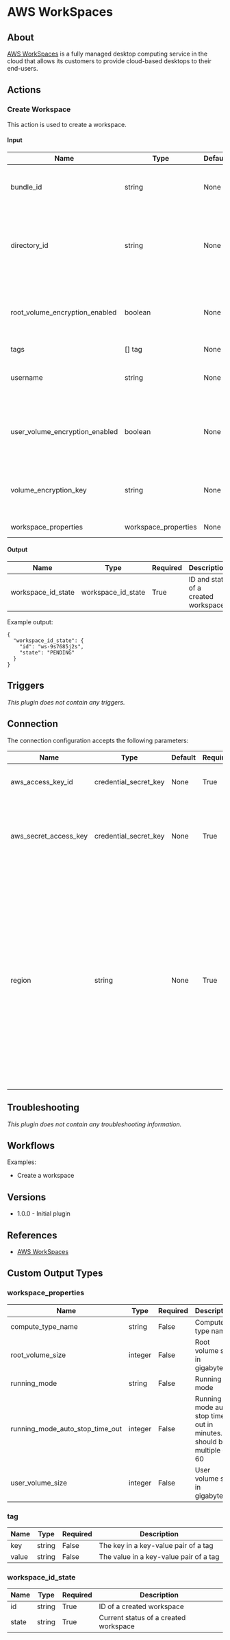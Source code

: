# AWS WorkSpaces

## About

[AWS WorkSpaces](https://aws.amazon.com/workspaces/) is a fully managed desktop computing service in the cloud that allows its customers to provide cloud-based desktops to their end-users.

## Actions

### Create Workspace

This action is used to create a workspace.

#### Input

|Name|Type|Default|Required|Description|Enum|
|----|----|-------|--------|-----------|----|
|bundle_id|string|None|True|The identifier of the bundle for the workspace|None|
|directory_id|string|None|True|The identifier of the AWS Directory Service directory for the workspace|None|
|root_volume_encryption_enabled|boolean|None|False|Flag indicating whether the data stored on the root volume is encrypted|None|
|tags|[] tag|None|False|Tags|None|
|username|string|None|True|The username of the user for the workspace|None|
|user_volume_encryption_enabled|boolean|None|False|Flag indicating whether the data stored on the user volume is encrypted|None|
|volume_encryption_key|string|None|False|The KMS key used to encrypt data stored on your workspace|None|
|workspace_properties|workspace_properties|None|False|Workspace properties|None|

#### Output

|Name|Type|Required|Description|
|----|----|--------|-----------|
|workspace_id_state|workspace_id_state|True|ID and state of a created workspace|

Example output:

```
{
  "workspace_id_state": {
    "id": "ws-9s7685j2s",
    "state": "PENDING"
  }
}
```

## Triggers

_This plugin does not contain any triggers._

## Connection

The connection configuration accepts the following parameters:

|Name|Type|Default|Required|Description|Enum|
|----|----|-------|--------|-----------|----|
|aws_access_key_id|credential_secret_key|None|True|The ID of the AWS access key to use for authentication|None|
|aws_secret_access_key|credential_secret_key|None|True|The AWS secret access Key used for signing requests with the given AWS access key ID|None|
|region|string|None|True|The AWS region to use for requests. An example would be us-east-1|['us-east-2', 'us-east-1', 'us-west-1', 'us-west-2', 'ca-central-1', 'ap-south-1', 'ap-northeast-2', 'ap-southeast-1', 'ap-southeast-2', 'ap-northeast-1', 'eu-central-1', 'eu-west-1', 'eu-west-2', 'sa-east-1']|

## Troubleshooting

_This plugin does not contain any troubleshooting information._

## Workflows

Examples:

* Create a workspace 

## Versions

* 1.0.0 - Initial plugin

## References

* [AWS WorkSpaces](https://aws.amazon.com/workspaces/)

## Custom Output Types

### workspace_properties

|Name|Type|Required|Description|
|----|----|--------|-----------|
|compute_type_name|string|False|Compute type name|
|root_volume_size|integer|False|Root volume size in gigabytes|
|running_mode|string|False|Running mode|
|running_mode_auto_stop_time_out|integer|False|Running mode auto stop time out in minutes. It should be a multiple of 60|
|user_volume_size|integer|False|User volume size in gigabytes|

### tag

|Name|Type|Required|Description|
|----|----|--------|-----------|
|key|string|False|The key in a key-value pair of a tag|
|value|string|False|The value in a key-value pair of a tag|

### workspace_id_state

|Name|Type|Required|Description|
|----|----|--------|-----------|
|id|string|True|ID of a created workspace|
|state|string|True|Current status of a created workspace|


